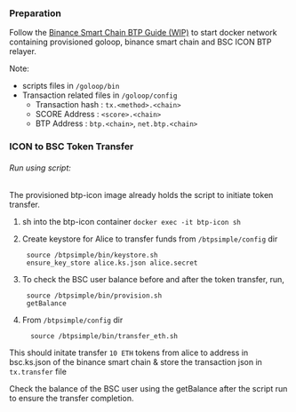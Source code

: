 
### Preparation
Follow the  [Binance Smart Chain BTP Guide (WIP)](https://github.com/icon-project/btp/blob/btp_web3labs/doc/bsc-guide.md#binance-smart-chain-btp-guide-wip "Binance Smart Chain BTP Guide (WIP)") to start docker network containing provisioned goloop, binance smart chain and BSC ICON BTP relayer.

Note:
* scripts files in `/goloop/bin`
* Transaction related files in `/goloop/config`
  	- Transaction hash : `tx.<method>.<chain>`
  	- SCORE Address : `<score>.<chain>`
  	- BTP Address : `btp.<chain>`, `net.btp.<chain>`

### ICON to BSC Token Transfer

###### Run using script:
The provisioned btp-icon image already holds the script to initiate token transfer.
1. sh into the btp-icon container
 `docker exec -it btp-icon sh`
2. Create keystore for Alice to transfer funds from  `/btpsimple/config` dir

    	source /btpsimple/bin/keystore.sh 
    	ensure_key_store alice.ks.json alice.secret 
3. To check the BSC user balance before and after the token transfer, run,

		source /btpsimple/bin/provision.sh
		getBalance
4. From  `/btpsimple/config` dir 

      	 source /btpsimple/bin/transfer_eth.sh
This should initate transfer `10 ETH` tokens from alice to address in bsc.ks.json of the binance smart chain & store the transaction json in  `tx.transfer` file

Check the balance of the BSC user using the getBalance after the script run to ensure the transfer completion.
